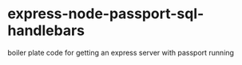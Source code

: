 # express-node-passport-sql-handlebars
boiler plate code for getting an express server with passport running 
